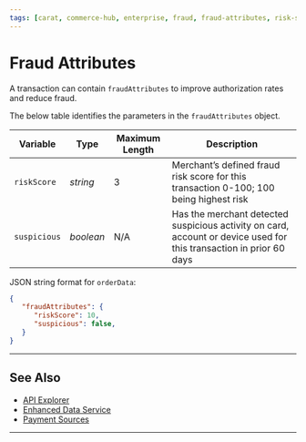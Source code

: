 ```yaml
---
tags: [carat, commerce-hub, enterprise, fraud, fraud-attributes, risk-scoring]
---
```


# Fraud Attributes

A transaction can contain `fraudAttributes` to improve authorization rates and reduce fraud.

<!--
type: tab
titles: fraudAttributes, JSON Example
-->

The below table identifies the parameters in the `fraudAttributes` object.

| Variable | Type | Maximum Length | Description |
| -------- | -- | ------------ | ------------------ |
| `riskScore` | *string* | 3 | Merchant’s defined fraud risk score for this transaction 0-100; 100 being highest risk |
| `suspicious` | *boolean* | N/A | Has the merchant detected suspicious activity on card, account or device used for this transaction in prior 60 days |

<!--
type: tab
-->

JSON string format for `orderData`:

```json
{
   "fraudAttributes": {
      "riskScore": 10,
      "suspicious": false,
   }
}
```

<!-- type: tab-end -->

---
 
## See Also

- [API Explorer](../api/?type=post&path=/payments/v1/charges)
- [Enhanced Data Service](?path=docs/Resources/API-Documents/DaaS/Enhanced-Data-Service.md)
- [Payment Sources](?path=docs/Resources/Guides/Payment-Sources/Source-Type.md)

---
